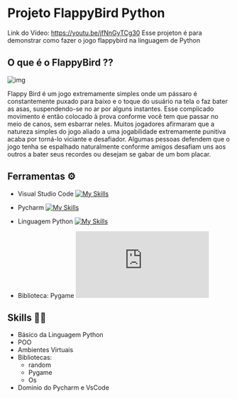 
# Projeto FlappyBird Python 

Link do Vídeo: https://youtu.be/jfNnGyTCg30
Esse projeton é para demonstrar como fazer o jogo flappybird na linguagem de Python

## O que é o FlappyBird ??
![img](https://s2-techtudo.glbimg.com/7IWNxPUe3ZavTl0vMfqcjDxvUqo=/0x0:695x463/984x0/smart/filters:strip_icc()/s.glbimg.com/po/tt2/f/original/2014/02/07/flappy-bird-ios.jpg)

Flappy Bird é um jogo extremamente simples onde um pássaro é constantemente puxado para baixo e o toque do usuário na tela o faz bater as asas, suspendendo-se no ar por alguns instantes. Esse complicado movimento é então colocado à prova conforme você tem que passar no meio de canos, sem esbarrar neles.
Muitos jogadores afirmaram que a natureza simples do jogo aliado a uma jogabilidade extremamente punitiva acaba por torná-lo viciante e desafiador. Algumas pessoas defendem que o jogo tenha se espalhado naturalmente conforme amigos desafiam uns aos outros a bater seus recordes ou desejam se gabar de um bom placar.

## Ferramentas ⚙️

- Visual Studio Code [![My Skills](https://skillicons.dev/icons?i=visualstudio)](https://skillicons.dev)

- Pycharm [![My Skills](https://skillicons.dev/icons?i=pycharm)](https://skillicons.dev)

- Linguagem Python [![My Skills](https://skillicons.dev/icons?i=python)](https://skillicons.dev)

- Biblioteca: Pygame [![My Skills](https://wiki.batocera.org/lib/exe/fetch.php?w=350&tok=b21954&media=https%3A%2F%2Fraw.githubusercontent.com%2Ffabricecaruso%2Fes-theme-carbon%2Fmaster%2Fart%2Fconsoles%2Fpygame.png)](https://skillicons.dev)

## Skills 🤹‍♀️

- Básico da Linguagem Python
- POO
- Ambientes Virtuais 
- Bibliotecas:
    - random 
    - Pygame 
    - Os
- Dominio do Pycharm e VsCode
